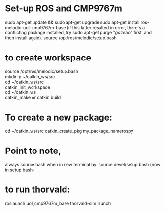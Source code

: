 # Set-up ROS and CMP9767m

sudo apt-get update && sudo apt-get upgrade
sudo apt-get install ros-melodic-uol-cmp9767m-base 
(if this latter resulted in error, there's a conflicting package installed, try sudo apt-get purge "*gazebo*" first, and then install again). 
source /opt/ros/melodic/setup.bash


# to create workspace
source /opt/ros/melodic/setup.bash  
mkdir–p ~/catkin_ws/src  
cd ~/catkin_ws/src  
catkin_init_workspace  
cd ~/catkin_ws  
catkin_make or catkin build  

# To create a new package:
cd ~/catkin_ws/src
catkin_create_pkg my_package_namerospy

# Point to note, 
always source bash when in new terminal by:
source devel/setup.bash  (now in setup.bash)

# to run thorvald:
roslaunch uol_cmp9767m_base thorvald-sim.launch
